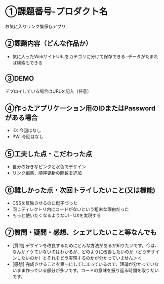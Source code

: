 # ①課題番号-プロダクト名

お気に入りリンク集保存アプリ

## ②課題内容（どんな作品か）

- 気に入ったWebサイトURLをカテゴリに分けて保存できる
‐データがたまれば検索もできる
## ③DEMO

デプロイしている場合はURLを記入（任意）

## ④作ったアプリケーション用のIDまたはPasswordがある場合

- ID: 今回はなし
- PW: 今回はなし

## ⑤工夫した点・こだわった点

- 自分の好きなピンクと水色でデザイン
- リンク編集、順序更新の関数を追加

## ⑥難しかった点・次回トライしたいこと(又は機能)

- CSSを反映させるのに梃子づった
- 同じディレクトリ内にコードがないという粗末な理由だった
- もっと使いたくなるようなUI・UXを実現する

## ⑦質問・疑問・感想、シェアしたいこと等なんでも

- [質問]
  デザインを改良するためにどんな方法があるか知りたいです。今は、なんかイケていないのはわかるが、どのように改善したいのか（どうデザインしたいのか）とそれをどう実現するのかが分かっていません＞＜
- [感想]
  完成させることを第一にしてしまっているので、理論が分かっていないまま作っている部分が多いです。コードの意味を振り返る時間を取りたいです。
